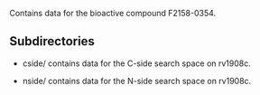 Contains data for the bioactive compound F2158-0354.

## Subdirectories

- cside/ contains data for the C-side search space on rv1908c.

- nside/ contains data for the N-side search space on rv1908c.

